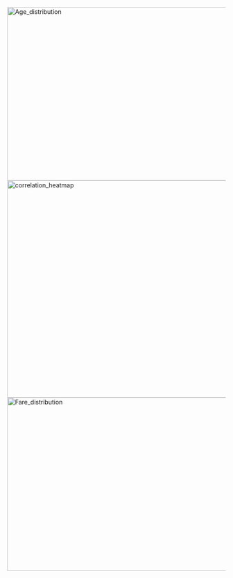<img width="600" height="400" alt="Age_distribution" src="https://github.com/user-attachments/assets/4a952bb6-9fe0-4985-9ddc-1535a6900468" />

<img width="800" height="500" alt="correlation_heatmap" src="https://github.com/user-attachments/assets/2aafd22f-872e-4d89-aa85-fea15b0b3f51" />
<img width="600" height="400" alt="Fare_distribution" src="https://github.com/user-attachments/assets/c09273b2-e9c2-46a1-acd8-5b73d353d113" />


